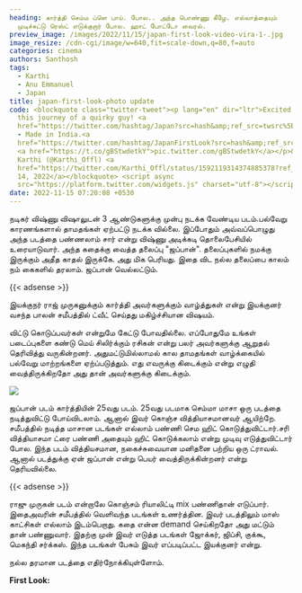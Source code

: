 ```yaml
---
heading: கார்த்தி செம்ம ப்ளெ பாய். போல.. அந்த பொண்ணு கீழே. எல்லாத்தையும்
  முடிச்சுட்டு ரெஸ்ட் எடுக்குறார் போல. ஹாட் போட்டோ வைரல்.
preview_image: /images/2022/11/15/japan-first-look-video-vira-1-.jpg
image_resize: /cdn-cgi/image/w=640,fit=scale-down,q=80,f=auto
categories: cinema
authors: Santhosh
tags:
  - Karthi
  - Anu Emmanuel
  - Japan
title: japan-first-look-photo update
code: <blockquote class="twitter-tweet"><p lang="en" dir="ltr">Excited to start
  this journey of a quirky guy! <a
  href="https://twitter.com/hashtag/Japan?src=hash&amp;ref_src=twsrc%5Etfw">#Japan</a>
  - Made in India.<a
  href="https://twitter.com/hashtag/JapanFirstLook?src=hash&amp;ref_src=twsrc%5Etfw">#JapanFirstLook</a>
  <a href="https://t.co/gBStwdetkY">pic.twitter.com/gBStwdetkY</a></p>&mdash;
  Karthi (@Karthi_Offl) <a
  href="https://twitter.com/Karthi_Offl/status/1592119314374885378?ref_src=twsrc%5Etfw">November
  14, 2022</a></blockquote> <script async
  src="https://platform.twitter.com/widgets.js" charset="utf-8"></script>
date: 2022-11-15 07:20:08 +0530
---
```

நடிகர் விஷ்ணு விஷாலுடன் 3 ஆண்டுகளுக்கு முன்பு நடக்க வேண்டிய படம்.பல்வேறு காரணங்களால் தாமதங்கள் ஏற்பட்டு நடக்க வில்லை. இப்போதும் அவ்வப்பொழுது அந்த படத்தை பண்ணலாம் சார் என்று விஷ்ணு அடிக்கடி தொலைபேசியில் உரையாடுவார். அந்த கதைக்கு வைத்த தலைப்பு "ஜப்பான்". தலைப்புகளில் நமக்கு இருக்கும் அதீத காதல் இருக்கே. அது மிக பெரியது. இதை விட நல்ல தலைப்பை காலம் நம் கைகளில் தரலாம். ஜப்பான் வெல்லட்டும்.

{{< adsense >}}

இயக்குநர் ராஜ் முருகனுக்கும் கார்த்தி அவர்களுக்கும் வாழ்த்துகள் என்று இயக்குனர் வசந்த பாலன் சமீபத்தில் ட்வீட் செய்தது மகிழ்ச்சியான விஷயம். 

விட்டு கொடுப்பவர்கள் என்றுமே கேட்டு போவதில்லை. எப்போதுமே உங்கள் படைப்புகளை கண்டு மெய் சிலிர்க்கும் ரசிகன் என்று பலர் அவர்களுக்கு ஆறுதல் தெரிவித்து வருகின்றனர். அதுமட்டுமில்லாமல் கால தாமதங்கள் வாழ்க்கையில் பல்வேறு மாற்றங்களை ஏற்ப்படுத்தும். எது எவருக்கு கிடைக்கும் என்று எழுதி வைத்திருக்கிறதோ அது தான் அவர்களுக்கு கிடைக்கும்.

![](/images/2022/11/15/japan-first-look-video-vira-2-.jpg)

ஜப்பான் படம் கார்த்தியின் 25வது படம். 25வது படமாக செம்மா மாசா ஒரு படத்தை நடித்துவிட்டு போய்விடலாம். ஆனால் இவர் கொஞ்ச வித்தியாசமானவர் ஆயிற்றே. சமீபத்தில் நடித்த மாசான படங்கள் எல்லாம் பண்ணி செம ஹிட் கொடுத்துவிட்டார்.சரி வித்தியாசமா ட்ரை பண்ணி அதையும் ஹிட் கொடுக்கலாம் என்று முடிவு எடுத்துவிட்டார் போல. இந்த படம் வித்தியசமான, நகைச்சுவையான மனிதனை பற்றிய ஒரு ட்ராவல். ஆனால் படத்துக்கு ஏன் ஜப்பான் என்று பெயர் வைத்திருக்கின்றனர் என்று தெரியவில்லை.

{{< adsense >}}

ராஜு முருகன் படம் என்றாலே கொஞ்சம் ரியாலிட்டி mix பண்ணிதான் எடுப்பார். இதைஅவரின் சமீபத்தில் வெளிவந்த படங்கள் உணர்த்தின. இவர் படத்திலும் மாஸ் காட்சிகள் எல்லாம் இடம்பெறாது. கதை என்ன demand செய்கிறதோ அது மட்டும்  தான் பண்ணுவார். இதற்கு முன் இவர் எடுத்த படங்கள் ஜோக்கர், ஜிப்சி, குக்கூ, மெகந்தி சர்க்கஸ். இந்த படங்கள் பேசும் இவர் எப்படிப்பட்ட இயக்குனர் என்று.

நல்ல தரமான படத்தை எதிர்நோக்கியுள்ளோம். 

**F﻿irst Look:**
